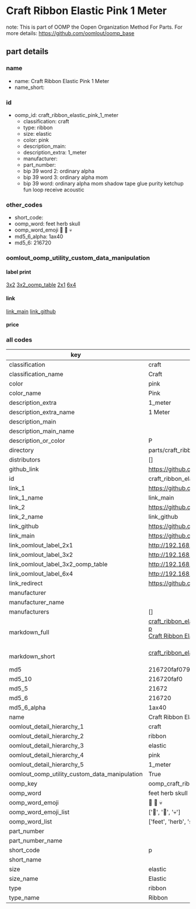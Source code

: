 # Craft Ribbon Elastic Pink 1 Meter  

note: This is part of OOMP the Oopen Organization Method For Parts. For more details: https://github.com/oomlout/oomp_base

##  part details
  







### name
* name: Craft Ribbon Elastic Pink 1 Meter
* name_short: 
### id
* oomp_id: craft_ribbon_elastic_pink_1_meter
  * classification: craft
  * type: ribbon
  * size: elastic
  * color: pink
  * description_main: 
  * description_extra: 1_meter
  * manufacturer: 
  * part_number: 
  * bip 39 word 2: ordinary alpha
  * bip 39 word 3: ordinary alpha mom
  * bip 39 word: ordinary alpha mom shadow tape glue purity ketchup fun loop receive acoustic

### other_codes
* short_code: 
* oomp_word: feet herb skull
* oomp_word_emoji :feet: :herb: :skull:
* md5_6_alpha: 1ax40
* md5_6: 216720






### oomlout_oomp_utility_custom_data_manipulation
#### label print
[3x2](http://192.168.1.245:1112/?label=oomp%201ax40)
[3x2_oomp_table](http://192.168.1.108:1112/?label=oomp%201ax40)
[2x1](http://192.168.1.242:1112/?label=oomp%201ax40)
[6x4](http://192.168.1.55:1112/?label=oomp%201ax40)    

#### link

[link_main](https://github.com/oomlout/oomlout_oomp_version_1_messy/tree/main/parts/craft_ribbon_elastic_pink_1_meter) [link_github](https://github.com/oomlout/oomlout_oomp_version_1_messy/tree/main/parts/craft_ribbon_elastic_pink_1_meter)                             

#### price







### all codes 
| key | value |  
| --- | --- |  
| classification | craft |  
| classification_name | Craft |  
| color | pink |  
| color_name | Pink |  
| description_extra | 1_meter |  
| description_extra_name | 1 Meter |  
| description_main |  |  
| description_main_name |  |  
| description_or_color | P  |  
| directory | parts/craft_ribbon_elastic_pink_1_meter |  
| distributors | [] |  
| github_link | https://github.com/oomlout/oomlout_oomp_part_src/tree/main/parts/craft_ribbon_elastic_pink_1_meter |  
| id | craft_ribbon_elastic_pink_1_meter |  
| link_1 | https://github.com/oomlout/oomlout_oomp_version_1_messy/tree/main/parts/craft_ribbon_elastic_pink_1_meter |  
| link_1_name | link_main |  
| link_2 | https://github.com/oomlout/oomlout_oomp_version_1_messy/tree/main/parts/craft_ribbon_elastic_pink_1_meter |  
| link_2_name | link_github |  
| link_github | https://github.com/oomlout/oomlout_oomp_version_1_messy/tree/main/parts/craft_ribbon_elastic_pink_1_meter |  
| link_main | https://github.com/oomlout/oomlout_oomp_version_1_messy/tree/main/parts/craft_ribbon_elastic_pink_1_meter |  
| link_oomlout_label_2x1 | http://192.168.1.242:1112/?label=oomp%201ax40 |  
| link_oomlout_label_3x2 | http://192.168.1.245:1112/?label=oomp%201ax40 |  
| link_oomlout_label_3x2_oomp_table | http://192.168.1.108:1112/?label=oomp%201ax40 |  
| link_oomlout_label_6x4 | http://192.168.1.55:1112/?label=oomp%201ax40 |  
| link_redirect | https://github.com/oomlout/oomlout_oomp_version_1_messy/tree/main/parts/craft_ribbon_elastic_pink_1_meter |  
| manufacturer |  |  
| manufacturer_name |  |  
| manufacturers | [] |  
| markdown_full | [craft_ribbon_elastic_pink_1_meter](none)<br>[p](none)<br>[Craft Ribbon Elastic Pink 1 Meter](none)<br><br> |  
| markdown_short | [craft_ribbon_elastic_pink_1_meter](none)<br><br> |  
| md5 | 216720faf079f5c98feeec4d1d81c4e2 |  
| md5_10 | 216720faf0 |  
| md5_5 | 21672 |  
| md5_6 | 216720 |  
| md5_6_alpha | 1ax40 |  
| name | Craft Ribbon Elastic Pink 1 Meter |  
| oomlout_detail_hierarchy_1 | craft |  
| oomlout_detail_hierarchy_2 | ribbon |  
| oomlout_detail_hierarchy_3 | elastic |  
| oomlout_detail_hierarchy_4 | pink |  
| oomlout_detail_hierarchy_5 | 1_meter |  
| oomlout_oomp_utility_custom_data_manipulation | True |  
| oomp_key | oomp_craft_ribbon_elastic_pink_1_meter |  
| oomp_word | feet herb skull |  
| oomp_word_emoji | :feet: :herb: :skull: |  
| oomp_word_emoji_list | [':feet:', ':herb:', ':skull:'] |  
| oomp_word_list | ['feet', 'herb', 'skull'] |  
| part_number |  |  
| part_number_name |  |  
| short_code | p |  
| short_name |  |  
| size | elastic |  
| size_name | Elastic |  
| type | ribbon |  
| type_name | Ribbon |  
